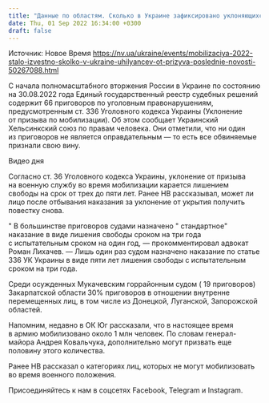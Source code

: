 ```yaml
---
title: "Данные по областям. Сколько в Украине зафиксировано уклоняющихся от мобилизации"
date: Thu, 01 Sep 2022 16:34:00 +0300
draft: false
---
```

Источник: Новое Время https://nv.ua/ukraine/events/mobilizaciya-2022-stalo-izvestno-skolko-v-ukraine-uhilyancev-ot-prizyva-poslednie-novosti-50267088.html


С начала полномасштабного вторжения России в Украине по состоянию на 30.08.2022 года Единый государственный реестр судебных решений содержит 66 приговоров по уголовным правонарушениям, предусмотренным ст. 336 Уголовного кодекса Украины (Уклонение от призыва по мобилизации). Об этом сообщает Украинский Хельсинкский союз по правам человека. Они отметили, что ни один из приговоров не является оправдательным — то есть все обвиняемые признали свою вину.

 Видео дня   

Согласно ст. 36 Уголовного кодекса Украины, уклонение от призыва на военную службу во время мобилизации карается лишением свободы на срок от трех до пяти лет. Ранее НВ рассказывал, может ли лицо после отбывания наказания за уклонение от укрытия получить повестку снова.

" В большинстве приговоров судами назначено " стандартное" наказание в виде лишения свободы сроком на три года с испытательным сроком на один год, — прокомментировал адвокат Роман Лихачев. — Лишь один раз судом назначено наказание по статье 336 УК Украины в виде пяти лет лишения свободы с испытательным сроком на три года.

 Среди осужденных Мукачевским горрайонным судом ( 19 приговоров) Закарпатской области 30% приговоров в отношении внутренне перемещенных лиц, в том числе из Донецкой, Луганской, Запорожской областей.

Напомним, недавно в ОК Юг рассказали, что в настоящее время в армию мобилизовано около 1 млн человек. По словам генерал-майора Андрея Ковальчука, дополнительно могут призвать еще половину этого количества.

Ранее НВ рассказал о категориях лиц, которых не могут мобилизовать во время военного положения.

Присоединяйтесь к нам в соцсетях Facebook, Telegram и Instagram.
